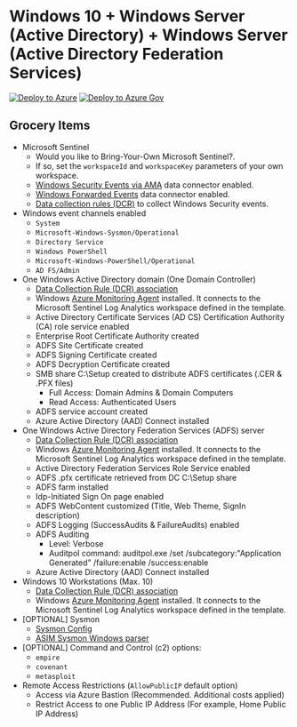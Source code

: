 # Windows 10 + Windows Server (Active Directory) + Windows Server (Active Directory Federation Services)

[![Deploy to Azure](https://aka.ms/deploytoazurebutton)](https://portal.azure.com/#create/Microsoft.Template/uri/https%3A%2F%2Fraw.githubusercontent.com%2FOTRF%2FMicrosoft-Sentinel2Go%2Fmaster%2Fgrocery-list%2FWin10-AD-ADFS%2Fazuredeploy.json)
[![Deploy to Azure Gov](https://aka.ms/deploytoazuregovbutton)](https://portal.azure.us/#create/Microsoft.Template/uri/https%3A%2F%2Fraw.githubusercontent.com%2FOTRF%2FMicrosoft-Sentinel2Go%2Fmaster%2Fgrocery-list%2FWin10-AD-ADFS%2Fazuredeploy.json)

## Grocery Items

* Microsoft Sentinel
    * Would you like to Bring-Your-Own Microsoft Sentinel?.
    * If so, set the `workspaceId` and `workspaceKey` parameters of your own workspace.
    * [Windows Security Events via AMA](https://docs.microsoft.com/en-us/azure/sentinel/data-connectors-reference#windows-security-events-via-ama) data connector enabled.
    * [Windows Forwarded Events](https://learn.microsoft.com/en-us/azure/sentinel/data-connectors/windows-forwarded-events) data connector enabled.
    * [Data collection rules (DCR)](https://docs.microsoft.com/en-us/azure/templates/microsoft.insights/datacollectionrules?tabs=json) to collect Windows Security events.
* Windows event channels enabled
    * `System`
    * `Microsoft-Windows-Sysmon/Operational`
    * `Directory Service`
    * `Windows PowerShell`
    * `Microsoft-Windows-PowerShell/Operational`
    * `AD FS/Admin`
* One Windows Active Directory domain (One Domain Controller)
    * [Data Collection Rule (DCR) association](https://docs.microsoft.com/en-us/azure/azure-monitor/agents/data-collection-rule-azure-monitor-agent#data-collection-rule-associations)
    * Windows [Azure Monitoring Agent](https://docs.microsoft.com/en-us/azure/azure-monitor/agents/azure-monitor-agent-overview?tabs=PowerShellWindows) installed. It connects to the Microsoft Sentinel Log Analytics workspace defined in the template.
    * Active Directory Certificate Services (AD CS) Certification Authority (CA) role service enabled
    * Enterprise Root Certificate Authority created
    * ADFS Site Certificate created
    * ADFS Signing Certificate created
    * ADFS Decryption Certificate created
    * SMB share C:\Setup created to distribute ADFS certificates (.CER & .PFX files)
        * Full Access: Domain Admins & Domain Computers
        * Read Access: Authenticated Users
    * ADFS service account created
    * Azure Active Directory (AAD) Connect installed
* One Windows Active Directory Federation Services (ADFS) server
    * [Data Collection Rule (DCR) association](https://docs.microsoft.com/en-us/azure/azure-monitor/agents/data-collection-rule-azure-monitor-agent#data-collection-rule-associations)
    * Windows [Azure Monitoring Agent](https://docs.microsoft.com/en-us/azure/azure-monitor/agents/azure-monitor-agent-overview?tabs=PowerShellWindows) installed. It connects to the Microsoft Sentinel Log Analytics workspace defined in the template.
    * Active Directory Federation Services Role Service enabled
    * ADFS .pfx certificate retrieved from DC C:\Setup share
    * ADFS farm installed
    * Idp-Initiated Sign On page enabled
    * ADFS WebContent customized (Title, Web Theme, SignIn description)
    * ADFS Logging (SuccessAudits & FailureAudits) enabled
    * ADFS Auditing
        * Level: Verbose
        * Auditpol command: auditpol.exe /set /subcategory:"Application Generated" /failure:enable /success:enable
    * Azure Active Directory (AAD) Connect installed
* Windows 10 Workstations (Max. 10)
    * [Data Collection Rule (DCR) association](https://docs.microsoft.com/en-us/azure/azure-monitor/agents/data-collection-rule-azure-monitor-agent#data-collection-rule-associations)
    * Windows [Azure Monitoring Agent](https://docs.microsoft.com/en-us/azure/azure-monitor/agents/azure-monitor-agent-overview?tabs=PowerShellWindows) installed. It connects to the Microsoft Sentinel Log Analytics workspace defined in the template.
* [OPTIONAL] Sysmon
    * [Sysmon Config](https://github.com/OTRF/Blacksmith/blob/master/resources/configs/sysmon/sysmon.xml)
    * [ASIM Sysmon Windows parser](https://raw.githubusercontent.com/Azure/Azure-Sentinel/master/Parsers/ASim%20Sysmon%20for%20Windows/SysmonFullDeployment.json)
* [OPTIONAL] Command and Control (c2) options:
    * `empire`
    * `covenant`
    * `metasploit`
* Remote Access Restrictions (`AllowPublicIP` default option)
    * Access via Azure Bastion (Recommended. Additional costs applied)
    * Restrict Access to one Public IP Address (For example, Home Public IP Address)